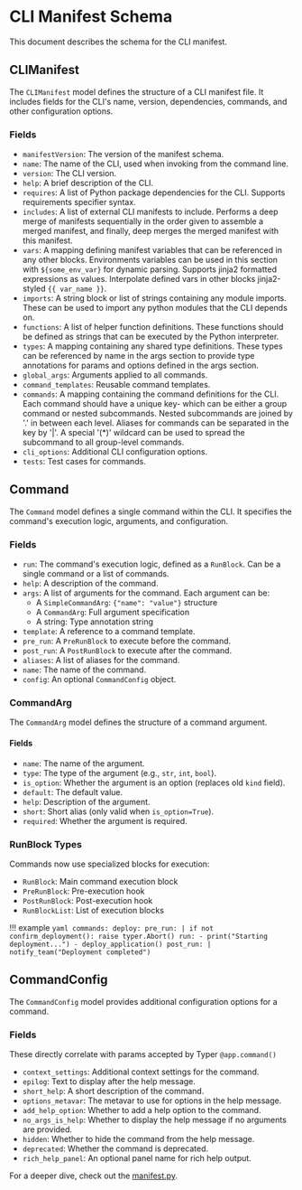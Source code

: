 # CLI Manifest Schema

This document describes the schema for the CLI manifest.

## CLIManifest

The `CLIManifest` model defines the structure of a CLI manifest file. It includes fields for the CLI's name, version, dependencies, commands, and other configuration options.

### Fields

- `manifestVersion`: The version of the manifest schema.
- `name`: The name of the CLI, used when invoking from the command line.
- `version`: The CLI version.
- `help`: A brief description of the CLI.
- `requires`: A list of Python package dependencies for the CLI. Supports requirements specifier syntax.
- `includes`: A list of external CLI manifests to include. Performs a deep merge of manifests sequentially in the order given to assemble a merged manifest, and finally, deep merges the merged manifest with this manifest.
- `vars`: A mapping defining manifest variables that can be referenced in any other blocks. Environments variables can be used in this section with `${some_env_var}` for dynamic parsing. Supports jinja2 formatted expressions as values. Interpolate defined vars in other blocks jinja2-styled `{{ var_name }}`.
- `imports`: A string block or list of strings containing any module imports. These can be used to import any python modules that the CLI depends on.
- `functions`: A list of helper function definitions. These functions should be defined as strings that can be executed by the Python interpreter.
- `types`: A mapping containing any shared type definitions. These types can be referenced by name in the args section to provide type annotations for params and options defined in the args section.
- `global_args`: Arguments applied to all commands.
- `command_templates`: Reusable command templates.
- `commands`: A mapping containing the command definitions for the CLI. Each command should have a unique key- which can be either a group command or nested subcommands. Nested subcommands are joined by '.' in between each level. Aliases for commands can be separated in the key by '|'. A special '(*)' wildcard can be used to spread the subcommand to all group-level commands.
- `cli_options`: Additional CLI configuration options.
- `tests`: Test cases for commands.
## Command

The `Command` model defines a single command within the CLI. It specifies the command's execution logic, arguments, and configuration.

### Fields

- `run`: The command's execution logic, defined as a `RunBlock`. Can be a single command or a list of commands.
- `help`: A description of the command.
- `args`: A list of arguments for the command. Each argument can be:
    - A `SimpleCommandArg`: `{"name": "value"}` structure
    - A `CommandArg`: Full argument specification
    - A string: Type annotation string
- `template`: A reference to a command template.
- `pre_run`: A `PreRunBlock` to execute before the command.
- `post_run`: A `PostRunBlock` to execute after the command.
- `aliases`: A list of aliases for the command.
- `name`: The name of the command.
- `config`: An optional `CommandConfig` object.

### CommandArg

The `CommandArg` model defines the structure of a command argument.

#### Fields

- `name`: The name of the argument.
- `type`: The type of the argument (e.g., `str`, `int`, `bool`).
- `is_option`: Whether the argument is an option (replaces old `kind` field).
- `default`: The default value.
- `help`: Description of the argument.
- `short`: Short alias (only valid when `is_option=True`).
- `required`: Whether the argument is required.

### RunBlock Types

Commands now use specialized blocks for execution:

- `RunBlock`: Main command execution block
- `PreRunBlock`: Pre-execution hook
- `PostRunBlock`: Post-execution hook
- `RunBlockList`: List of execution blocks

!!! example 
    ```yaml
    commands:
        deploy:
            pre_run: |
                if not confirm_deployment():
                    raise typer.Abort()
            run:
            - print("Starting deployment...")
            - deploy_application()
            post_run: |
                notify_team("Deployment completed")
    ```

## CommandConfig

The `CommandConfig` model provides additional configuration options for a command.

### Fields

These directly correlate with params accepted by Typer `@app.command()`

- `context_settings`: Additional context settings for the command.
- `epilog`: Text to display after the help message.
- `short_help`: A short description of the command.
- `options_metavar`: The metavar to use for options in the help message.
- `add_help_option`: Whether to add a help option to the command.
- `no_args_is_help`: Whether to display the help message if no arguments are provided.
- `hidden`: Whether to hide the command from the help message.
- `deprecated`: Whether the command is deprecated.
- `rich_help_panel`: An optional panel name for rich help output.


For a deeper dive, check out the [manifest.py](https://github.com/jaykv/cliffy/blob/main/cliffy/manifest.py).